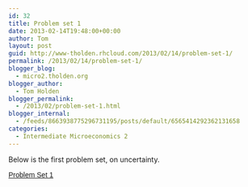 ```yaml
---
id: 32
title: Problem set 1
date: 2013-02-14T19:48:00+00:00
author: Tom
layout: post
guid: http://www-tholden.rhcloud.com/2013/02/14/problem-set-1/
permalink: /2013/02/14/problem-set-1/
blogger_blog:
  - micro2.tholden.org
blogger_author:
  - Tom Holden
blogger_permalink:
  - /2013/02/problem-set-1.html
blogger_internal:
  - /feeds/8663938775296731195/posts/default/6565414292362131658
categories:
  - Intermediate Microeconomics 2
---
```

Below is the first problem set, on uncertainty. 

<p style=" margin: 12px auto 6px auto; font-family: Helvetica,Arial,Sans-serif; font-style: normal; font-variant: normal; font-weight: normal; font-size: 14px; line-height: normal; font-size-adjust: none; font-stretch: normal; -x-system-font: none; display: block;">
  <a title="View Problem Set 1 on Scribd" href="http://www.scribd.com/doc/125515878/Problem-Set-1" style="text-decoration: underline;">Problem Set 1</a>
</p>